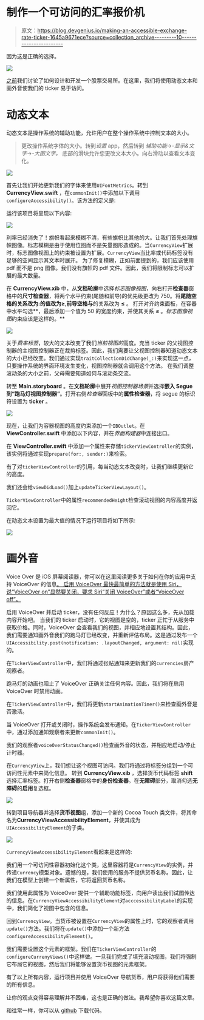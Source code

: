 # 制作一个可访问的汇率报价机

> 原文：<https://blog.devgenius.io/making-an-accessible-exchange-rate-ticker-1645a9671ece?source=collection_archive---------10----------------------->

因为这是正确的选择。

![](img/8e183c9d95d95627840c82653810e2d6.png)

[之前](https://medium.com/dev-genius/exchange-rate-ticker-for-ios-b7e279b35c8f)我们讨论了如何设计和开发一个股票交易所。在这里，我们将使用动态文本和画外音使我们的 ticker 易于访问。

# 动态文本

动态文本是操作系统的辅助功能，允许用户在整个操作系统中控制文本的大小。

> 更改操作系统字体的大小。转到*设置* app，然后转到
> *辅助功能*->-*显示&文字*->-*大图文字。*
> 底部的滑块允许您更改文本大小。向右滑动以查看文本变化。

![](img/d1d7488779e279471d14b23fccf3beda.png)

首先让我们开始更新我们的字体来使用`UIFontMetrics`。转到 **CurrencyView.swift** ，在`commonInit()`中添加以下调用`configureAccessibility()`。该方法的定义是:

运行该项目将呈现以下内容:

![](img/f6ab69cf4b6caf64727907e7a35d2254.png)

利率已经消失了！旗帜看起来模糊不清，有些旗帜比其他的大。让我们首先处理旗帜图像。标志模糊是由于使用位图而不是矢量图形造成的。当`CurrencyView`扩展时，标志图像视图上的约束被设置为扩展。`CurrencyView`当比率或代码标签没有足够的空间显示其文本时展开。
为了修复模糊，正如前面提到的，我们应该使用 pdf 而不是 png 图像。我们没有旗帜的 pdf 文件。因此，我们将限制标志可以扩展的最大数量。

在 **CurrencyView.xib** 中，从**文档轮廓**中选择*标志图像视图*，向右打开**检查器**窗格中的**尺寸检查器**，将两个水平约束(尾随和前导)的优先级更改为 750。将**尾随空格的关系改为:**的值改为**≥**,**前导空格与**的关系改为 **≤** 。
打开对齐约束面板，在容器中水平勾选**，最后添加一个值为 50 的宽度约束，并使其关系 **≤** 。*标志图像视图*约束应该是这样的。**

![](img/b45cecdc57efa1f964a91e44508f2bff.png)

关于*费率标签*，较大的文本改变了我们*当前视图的*高度。充当 ticker 的父视图控制器的主视图控制器正在裁剪标签。因此，我们需要让父视图控制器知道动态文本的大小已经改变。我们通过实现`traitCollectionDidChange(_:)`来实现这一点，只要操作系统的界面环境发生变化，视图控制器就会调用这个方法。
在我们调整滚动条的大小之前，父母需要知道如何与滚动条交流。

转至 **Main.storyboard** 。在**文档轮廓**中展开*视图控制器场景*并选择**嵌入 Segue 到“跑马灯视图控制器”**。打开右侧*检查器*面板中的**属性检查器**，将 segue 的标识符设置为 **ticker** 。

![](img/0cdd7321909a4d90ce473cf3c06c22a0.png)

现在，让我们为容器视图的高度约束添加一个`IBOutlet`。在 **ViewController.swift** 中添加以下内容，并在*界面构建器*中连接出口。

在 **ViewController.swift** 中添加一个属性来存储`tickerViewController`的实例，该实例将通过实现`prepare(for:, sender:)`来检索。

有了对`tickerViewController`的引用，每当动态文本改变时，让我们继续更新它的高度。

我们还会给`viewDidLoad()`加上`updateTickerViewLayout()`。

`TickerViewController`中的属性`recommendedHeight`检查滚动视图的内容高度并返回它。

在动态文本设置为最大值的情况下运行项目将如下所示:

![](img/8e183c9d95d95627840c82653810e2d6.png)

# 画外音

Voice Over 是 iOS 屏幕阅读器，你可以在这里阅读更多关于如何在你的应用中支持 VoiceOver 的信息[。
启用 VoiceOver 最快最简单的方法就是使用 Siri，说“VoiceOver on”显然要关闭，要求 Siri“关闭 VoiceOver”或者“VoiceOver off”。](https://developer.apple.com/documentation/uikit/accessibility_for_ios_and_tvos/supporting_voiceover_in_your_app)

启用 VoiceOver 并启动 ticker，没有任何反应！为什么？原因这么多，先从加载内容开始吧。
当我们的 ticker 启动时，它的视图是空的，ticker 正忙于从服务中获取价格。同时，VoiceOver 会查看我们的视图，并相应地设置其结构。因此，我们需要通知画外音我们的跑马灯已经改变，并重新评估布局。这是通过发布一个`UIAccessibility.post(notification: .layoutChanged, argument: nil)`实现的。

在`TickerViewController`中，我们将通过张贴通知来更新我们的`currencies`房产观察者。

跑马灯的动画也阻止了 VoiceOver 正确关注任何内容。因此，我们将在启用 VoiceOver 时禁用动画。

在`TickerViewController`中，我们将更新`startAnimationTimer()`来检查画外音是否激活。

当 VoiceOver 打开或关闭时，操作系统会发布通知。在`TickerViewController`中，通过添加通知观察者来更新`commonInit()`。

我们的观察者`voiceOverStatusChanged()`检查画外音的状态，并相应地启动/停止计时器。

在`CurrencyView`上，我们想让这个视图可访问。我们将通过将标签分组到一个可访问性元素中来简化信息。
转到 **CurrencyView.xib** ，选择货币代码标签 **shift** 选择汇率标签。打开右侧**检查器**窗格中的**身份检查器**。在**无障碍**部分，取消勾选**无障碍**的**启用**复选框。

![](img/5bdf38b8a80d1d806fdf2db7abe156f9.png)

转到项目导航器并选择**货币视图**组，添加一个新的 Cocoa Touch 类文件，将其命名为**CurrencyViewAccessibilityElement**，并使其成为`UIAccessibilityElement`的子类。

![](img/36f12b4562309f3d50db2c2c67d1101c.png)

`CurrencyViewAccessibilityElement`看起来是这样的:

我们用一个可访问性容器初始化这个类，这里容器将是`CurrencyView`的实例，并传递`Currency`模型对象。遗憾的是，我们使用的服务不提供货币名称。因此，让我们在模型上创建一个新属性，它将返回货币名称。

我们使用此属性为 VoiceOver 提供一个辅助功能标签，向用户读出我们试图传达的信息。在`CurrencyViewAccessibilityElement`对`acccessibilityLabel`的实现中，我们简化了视图中包含的信息。

回到`CurrencyView`。当货币被设置在`CurrencyView`的属性上时，它的观察者调用`update()`方法。我们将在`update()`中添加一个新方法`configureAccessibilityElement()`。

我们需要设置这个元素的框架。我们在`TickerViewController`的`configureCurrenyViews()`中这样做。一旦我们完成了填充滚动视图，我们将强制它布局它的视图，然后我们将能够设置货币视图的元素框架。

有了以上所有内容，运行项目并使用 VoiceOver 导航货币，用户将获得他们需要的所有信息。

让你的观点变得容易理解并不困难，这也是正确的做法。我希望你喜欢这篇文章。

和往常一样，你可以从 [github](https://github.com/h4yder/ExchangeRateTicker) 下载代码。